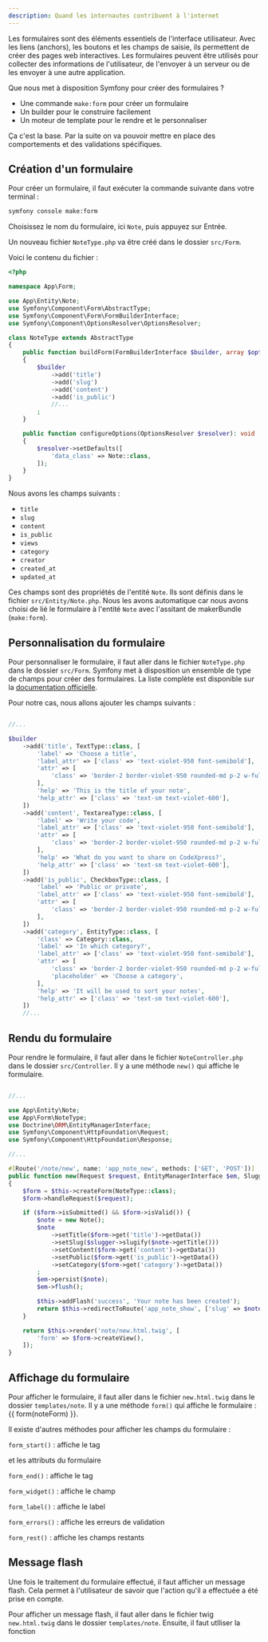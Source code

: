 ```yaml
---
description: Quand les internautes contribuent à l'internet
---
```


Les formulaires sont des éléments essentiels de l'interface utilisateur. Avec les liens (anchors), les boutons et les champs de saisie, ils permettent de créer des pages web interactives. Les formulaires peuvent être utilisés pour collecter des informations de l'utilisateur, de l'envoyer à un serveur ou de les envoyer à une autre application.

Que nous met à disposition Symfony pour créer des formulaires ?

- Une commande `make:form` pour créer un formulaire
- Un builder pour le construire facilement
- Un moteur de template pour le rendre et le personnaliser

Ça c'est la base. Par la suite on va pouvoir mettre en place des comportements et des validations spécifiques.

## Création d'un formulaire

Pour créer un formulaire, il faut exécuter la commande suivante dans votre terminal :

```bash
symfony console make:form
```

Choisissez le nom du formulaire, ici `Note`, puis appuyez sur Entrée.

Un nouveau fichier `NoteType.php` va être créé dans le dossier `src/Form`.

Voici le contenu du fichier :

```php
<?php

namespace App\Form;

use App\Entity\Note;
use Symfony\Component\Form\AbstractType;
use Symfony\Component\Form\FormBuilderInterface;
use Symfony\Component\OptionsResolver\OptionsResolver;

class NoteType extends AbstractType
{
    public function buildForm(FormBuilderInterface $builder, array $options): void
    {
        $builder
            ->add('title')
            ->add('slug')
            ->add('content')
            ->add('is_public')
            //...
        ;
    }

    public function configureOptions(OptionsResolver $resolver): void
    {
        $resolver->setDefaults([
            'data_class' => Note::class,
        ]);
    }
}
```

Nous avons les champs suivants :

- `title`
- `slug`
- `content`
- `is_public`
- `views`
- `category`
- `creator`
- `created_at`
- `updated_at`

Ces champs sont des propriétés de l'entité `Note`. Ils sont définis dans le fichier `src/Entity/Note.php`. Nous les avons automatique car nous avons choisi de lié le formulaire à l'entité `Note` avec l'assitant de makerBundle (`make:form`).

## Personnalisation du formulaire

Pour personnaliser le formulaire, il faut aller dans le fichier `NoteType.php` dans le dossier `src/Form`. Symfony met à disposition un ensemble de type de champs pour créer des formulaires. La liste complète est disponible sur la [documentation officielle](https://symfony.com/doc/current/reference/forms/types.html).

Pour notre cas, nous allons ajouter les champs suivants :

```php

//...

$builder
    ->add('title', TextType::class, [
        'label' => 'Choose a title',
        'label_attr' => ['class' => 'text-violet-950 font-semibold'],
        'attr' => [
            'class' => 'border-2 border-violet-950 rounded-md p-2 w-full focus:border-violet-600',
        ],
        'help' => 'This is the title of your note',
        'help_attr' => ['class' => 'text-sm text-violet-600'],
    ])
    ->add('content', TextareaType::class, [
        'label' => 'Write your code',
        'label_attr' => ['class' => 'text-violet-950 font-semibold'],
        'attr' => [
            'class' => 'border-2 border-violet-950 rounded-md p-2 w-full focus:border-violet-600',
        ],
        'help' => 'What do you want to share on CodeXpress?',
        'help_attr' => ['class' => 'text-sm text-violet-600'],
    ])
    ->add('is_public', CheckboxType::class, [
        'label' => 'Public or private',
        'label_attr' => ['class' => 'text-violet-950 font-semibold'],
        'attr' => [
            'class' => 'border-2 border-violet-950 rounded-md p-2 w-full focus:border-violet-600',
        ],
    ])
    ->add('category', EntityType::class, [
        'class' => Category::class,
        'label' => 'In which category?',
        'label_attr' => ['class' => 'text-violet-950 font-semibold'],
        'attr' => [
            'class' => 'border-2 border-violet-950 rounded-md p-2 w-full focus:border-violet-600',
            'placeholder' => 'Choose a category',
        ],
        'help' => 'It will be used to sort your notes',
        'help_attr' => ['class' => 'text-sm text-violet-600'],
    ])
    //...
```

## Rendu du formulaire

Pour rendre le formulaire, il faut aller dans le fichier `NoteController.php` dans le dossier `src/Controller`. Il y a une méthode `new()` qui affiche le formulaire.

```php

//...

use App\Entity\Note;
use App\Form\NoteType;
use Doctrine\ORM\EntityManagerInterface;
use Symfony\Component\HttpFoundation\Request;
use Symfony\Component\HttpFoundation\Response;

//...

#[Route('/note/new', name: 'app_note_new', methods: ['GET', 'POST'])]
public function new(Request $request, EntityManagerInterface $em, SluggerInterface $slugger): Response
{
    $form = $this->createForm(NoteType::class);
    $form->handleRequest($request);

    if ($form->isSubmitted() && $form->isValid()) {
        $note = new Note();
        $note
            ->setTitle($form->get('title')->getData())
            ->setSlug($slugger->slugify($note->getTitle()))
            ->setContent($form->get('content')->getData())
            ->setPublic($form->get('is_public')->getData())
            ->setCategory($form->get('category')->getData())
        ;
        $em->persist($note);
        $em->flush();

        $this->addFlash('success', 'Your note has been created');
        return $this->redirectToRoute('app_note_show', ['slug' => $note->getSlug()]);
    }

    return $this->render('note/new.html.twig', [
        'form' => $form->createView(),
    ]);
}
```

## Affichage du formulaire

Pour afficher le formulaire, il faut aller dans le fichier `new.html.twig` dans le dossier `templates/note`. Il y a une méthode `form()` qui affiche le formulaire : {{ form(noteForm) }}.

Il existe d'autres méthodes pour afficher les champs du formulaire :

`form_start()` : affiche le tag <form> et les attributs du formulaire

`form_end()` : affiche le tag </form>

`form_widget()` : affiche le champ

`form_label()` : affiche le label

`form_errors()` : affiche les erreurs de validation

`form_rest()` : affiche les champs restants

## Message flash

Une fois le traitement du formulaire effectué, il faut afficher un message flash. Cela permet à l'utilisateur de savoir que l'action qu'il a effectuée a été prise en compte.

Pour afficher un message flash, il faut aller dans le fichier twig `new.html.twig` dans le dossier `templates/note`. Ensuite, il faut utlliser la fonction 